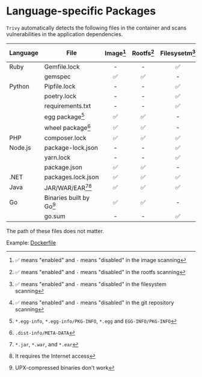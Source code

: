 # Language-specific Packages

`Trivy` automatically detects the following files in the container and scans vulnerabilities in the application dependencies.

| Language | File                     | Image[^6] | Rootfs[^7] | Filesysetm[^8] |  Repository[^9] |Dev dependencies |
|----------|--------------------------|:---------:|:----------:|:--------------:|:---------------:|-----------------|
| Ruby     | Gemfile.lock             | -         | -          | ✅             | ✅              | included        |
|          | gemspec                  | ✅        | ✅         | -              | -               | included        |
| Python   | Pipfile.lock             | -         | -          | ✅             | ✅              | excluded        |
|          | poetry.lock              | -         | -          | ✅             | ✅              | included        |
|          | requirements.txt         | -         | -          | ✅             | ✅              | included        |
|          | egg package[^1]          | ✅        | ✅         | -              | -               | excluded        |
|          | wheel package[^2]        | ✅        | ✅         | -              | -               | excluded        |
| PHP      | composer.lock            | ✅        | ✅         | ✅             | ✅              | excluded        |
| Node.js  | package-lock.json        | -         | -          | ✅             | ✅              | excluded        |
|          | yarn.lock                | -         | -          | ✅             | ✅              | included        |
|          | package.json             | ✅        | ✅         | -              | -               | excluded        |
| .NET     | packages.lock.json       | ✅        | ✅         | ✅             | ✅              | included        |
| Java     | JAR/WAR/EAR[^3][^4]      | ✅        | ✅         | ✅             | ✅              | included        |
| Go       | Binaries built by Go[^5] | ✅        | ✅         | -              | -               | excluded        |
|          | go.sum                   | -         | -          | ✅             | ✅              | included        |

The path of these files does not matter.

Example: [Dockerfile](https://github.com/aquasecurity/trivy-ci-test/blob/main/Dockerfile)

[^1]: `*.egg-info`, `*.egg-info/PKG-INFO`, `*.egg` and `EGG-INFO/PKG-INFO`
[^2]: `.dist-info/META-DATA`
[^3]: `*.jar`, `*.war`, and `*.ear`
[^4]: It requires the Internet access
[^5]: UPX-compressed binaries don't work
[^6]: ✅ means "enabled" and `-` means "disabled" in the image scanning
[^7]: ✅ means "enabled" and `-` means "disabled" in the rootfs scanning
[^8]: ✅ means "enabled" and `-` means "disabled" in the filesystem scanning
[^9]: ✅ means "enabled" and `-` means "disabled" in the git repository scanning
